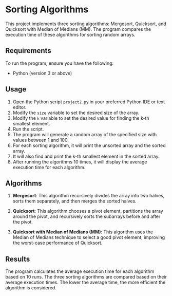 # Sorting Algorithms

This project implements three sorting algorithms: Mergesort, Quicksort, and Quicksort with Median of Medians (MM). The program compares the execution time of these algorithms for sorting random arrays.

## Requirements

To run the program, ensure you have the following:

- Python (version 3 or above)

## Usage

1. Open the Python script `project2.py` in your preferred Python IDE or text editor.
2. Modify the `size` variable to set the desired size of the array.
3. Modify the `k` variable to set the desired value for finding the k-th smallest element.
4. Run the script.
5. The program will generate a random array of the specified size with values between 1 and 100.
6. For each sorting algorithm, it will print the unsorted array and the sorted array.
7. It will also find and print the k-th smallest element in the sorted array.
8. After running the algorithms 10 times, it will display the average execution time for each algorithm.

## Algorithms

1. **Mergesort**: This algorithm recursively divides the array into two halves, sorts them separately, and then merges the sorted halves.

2. **Quicksort**: This algorithm chooses a pivot element, partitions the array around the pivot, and recursively sorts the subarrays before and after the pivot.

3. **Quicksort with Median of Medians (MM)**: This algorithm uses the Median of Medians technique to select a good pivot element, improving the worst-case performance of Quicksort.

## Results

The program calculates the average execution time for each algorithm based on 10 runs. The three sorting algorithms are compared based on their average execution times. The lower the average time, the more efficient the algorithm is considered.

